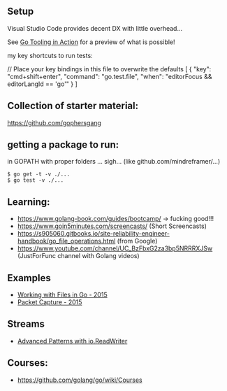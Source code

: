 ## Setup
Visual Studio Code provides decent DX with little overhead...

See [Go Tooling in Action](https://www.youtube.com/watch?v=uBjoTxosSys&feature=youtu.be) for a preview of what is possible!

my key shortcuts to run tests:

// Place your key bindings in this file to overwrite the defaults
[
    {   "key": "cmd+shift+enter",
        "command": "go.test.file",
        "when": "editorFocus && editorLangId == 'go'" }
]


## Collection of starter material:

  https://github.com/gophersgang


## getting a package to run:

in GOPATH with proper folders ... sigh... (like github.com/mindreframer/...)

    $ go get -t -v ./...
    $ go test -v ./...


## Learning:
  - https://www.golang-book.com/guides/bootcamp/ -> fucking good!!!
  - https://www.goin5minutes.com/screencasts/ (Short Screencasts)
  - https://s905060.gitbooks.io/site-reliability-engineer-handbook/go_file_operations.html (from Google)
  - https://www.youtube.com/channel/UC_BzFbxG2za3bp5NRRRXJSw (JustForFunc channel with Golang videos)


## Examples
  - [Working with Files in Go - 2015](http://www.devdungeon.com/content/working-files-go)
  - [Packet Capture - 2015](http://www.devdungeon.com/content/packet-capture-injection-and-analysis-gopacket)


## Streams
  - [Advanced Patterns with io.ReadWriter](http://www.slideshare.net/weaveworks/advanced-patterns-with-ioreadwriter)


## Courses:
  - https://github.com/golang/go/wiki/Courses
